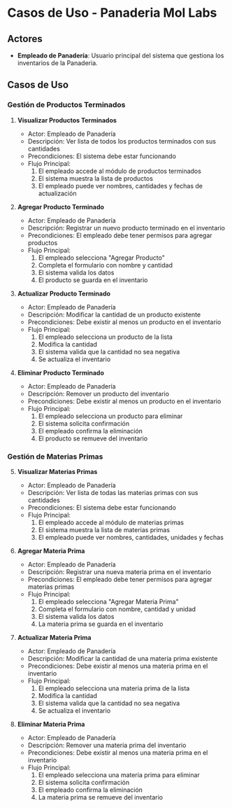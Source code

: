 # Casos de Uso - Panaderia Mol Labs

## Actores

- **Empleado de Panadería**: Usuario principal del sistema que gestiona los inventarios de la Panaderia.

## Casos de Uso

### Gestión de Productos Terminados

1. **Visualizar Productos Terminados**

   - Actor: Empleado de Panadería
   - Descripción: Ver lista de todos los productos terminados con sus cantidades
   - Precondiciones: El sistema debe estar funcionando
   - Flujo Principal:
     1. El empleado accede al módulo de productos terminados
     2. El sistema muestra la lista de productos
     3. El empleado puede ver nombres, cantidades y fechas de actualización

2. **Agregar Producto Terminado**

   - Actor: Empleado de Panadería
   - Descripción: Registrar un nuevo producto terminado en el inventario
   - Precondiciones: El empleado debe tener permisos para agregar productos
   - Flujo Principal:
     1. El empleado selecciona "Agregar Producto"
     2. Completa el formulario con nombre y cantidad
     3. El sistema valida los datos
     4. El producto se guarda en el inventario

3. **Actualizar Producto Terminado**

   - Actor: Empleado de Panadería
   - Descripción: Modificar la cantidad de un producto existente
   - Precondiciones: Debe existir al menos un producto en el inventario
   - Flujo Principal:
     1. El empleado selecciona un producto de la lista
     2. Modifica la cantidad
     3. El sistema valida que la cantidad no sea negativa
     4. Se actualiza el inventario

4. **Eliminar Producto Terminado**
   - Actor: Empleado de Panadería
   - Descripción: Remover un producto del inventario
   - Precondiciones: Debe existir al menos un producto en el inventario
   - Flujo Principal:
     1. El empleado selecciona un producto para eliminar
     2. El sistema solicita confirmación
     3. El empleado confirma la eliminación
     4. El producto se remueve del inventario

### Gestión de Materias Primas

5. **Visualizar Materias Primas**

   - Actor: Empleado de Panadería
   - Descripción: Ver lista de todas las materias primas con sus cantidades
   - Precondiciones: El sistema debe estar funcionando
   - Flujo Principal:
     1. El empleado accede al módulo de materias primas
     2. El sistema muestra la lista de materias primas
     3. El empleado puede ver nombres, cantidades, unidades y fechas

6. **Agregar Materia Prima**

   - Actor: Empleado de Panadería
   - Descripción: Registrar una nueva materia prima en el inventario
   - Precondiciones: El empleado debe tener permisos para agregar materias primas
   - Flujo Principal:
     1. El empleado selecciona "Agregar Materia Prima"
     2. Completa el formulario con nombre, cantidad y unidad
     3. El sistema valida los datos
     4. La materia prima se guarda en el inventario

7. **Actualizar Materia Prima**

   - Actor: Empleado de Panadería
   - Descripción: Modificar la cantidad de una materia prima existente
   - Precondiciones: Debe existir al menos una materia prima en el inventario
   - Flujo Principal:
     1. El empleado selecciona una materia prima de la lista
     2. Modifica la cantidad
     3. El sistema valida que la cantidad no sea negativa
     4. Se actualiza el inventario

8. **Eliminar Materia Prima**
   - Actor: Empleado de Panadería
   - Descripción: Remover una materia prima del inventario
   - Precondiciones: Debe existir al menos una materia prima en el inventario
   - Flujo Principal:
     1. El empleado selecciona una materia prima para eliminar
     2. El sistema solicita confirmación
     3. El empleado confirma la eliminación
     4. La materia prima se remueve del inventario
